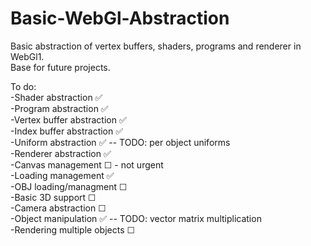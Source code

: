 # Basic-WebGl-Abstraction

Basic abstraction of vertex buffers, shaders, programs and renderer in WebGl1.  
Base for future projects.

To do:  
-Shader abstraction ✅     
-Program abstraction ✅     
-Vertex buffer abstraction ✅    
-Index buffer abstraction ✅     
-Uniform abstraction ✅ -- TODO: per object uniforms    
-Renderer abstraction ✅      
-Canvas management ☐ - not urgent  
-Loading management ✅      
-OBJ loading/managment ☐  
-Basic 3D support ☐  
-Camera abstraction ☐  
-Object manipulation ✅  -- TODO: vector matrix multiplication    
-Rendering multiple objects ☐  
